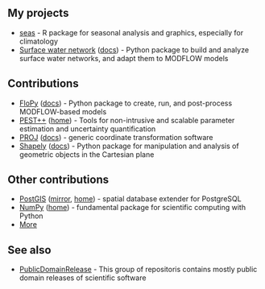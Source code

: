 ## My projects

* [seas](https://github.com/mwtoews/seas) - R package for seasonal analysis and graphics, especially for climatology
* [Surface water network](https://github.com/mwtoews/surface-water-network) ([docs](https://mwtoews.github.io/surface-water-network/)) - Python package to build and analyze surface water networks, and adapt them to MODFLOW models

## Contributions

* [FloPy](https://github.com/modflowpy/flopy) ([docs](https://flopy.readthedocs.io/)) - Python package to create, run, and post-process MODFLOW-based models
* [PEST++](https://github.com/usgs/pestpp) ([home](https://www.usgs.gov/software/pest-parameter-estimation-code-optimized-large-environmental-models)) - Tools for non-intrusive and scalable parameter estimation and uncertainty quantification
* [PROJ](https://github.com/OSGeo/PROJ) ([docs](https://proj.org/)) - generic coordinate transformation software
* [Shapely](https://github.com/Toblerity/Shapely) ([docs](https://shapely.readthedocs.io/en/stable/)) - Python package for manipulation and analysis of geometric objects in the Cartesian plane

## Other contributions

* [PostGIS](https://git.osgeo.org/gitea/postgis/postgis) ([mirror](https://github.com/postgis/postgis), [home](https://postgis.net/)) - spatial database extender for PostgreSQL
* [NumPy](https://github.com/numpy/numpy) ([home](https://numpy.org/)) - fundamental package for scientific computing with Python
* [More](https://github.com/mwtoews)

## See also

* [PublicDomainRelease](https://github.com/PublicDomainRelease) - This group of repositoris contains mostly public domain releases of scientific software
